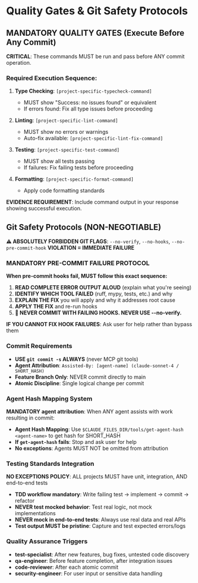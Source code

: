 # Quality Gates & Git Safety Protocols

## MANDATORY QUALITY GATES (Execute Before Any Commit)
**CRITICAL**: These commands MUST be run and pass before ANY commit operation.

### Required Execution Sequence:
1. **Type Checking**: `[project-specific-typecheck-command]`
   - MUST show "Success: no issues found" or equivalent
   - If errors found: Fix all type issues before proceeding

2. **Linting**: `[project-specific-lint-command]`
   - MUST show no errors or warnings
   - Auto-fix available: `[project-specific-lint-fix-command]`

3. **Testing**: `[project-specific-test-command]`
   - MUST show all tests passing
   - If failures: Fix failing tests before proceeding

4. **Formatting**: `[project-specific-format-command]`
   - Apply code formatting standards

**EVIDENCE REQUIREMENT**: Include command output in your response showing successful execution.

## Git Safety Protocols (NON-NEGOTIABLE)

**⚠️ ABSOLUTELY FORBIDDEN GIT FLAGS**: `--no-verify`, `--no-hooks`, `--no-pre-commit-hook`
**VIOLATION = IMMEDIATE FAILURE**

### MANDATORY PRE-COMMIT FAILURE PROTOCOL
**When pre-commit hooks fail, MUST follow this exact sequence:**

1. **READ COMPLETE ERROR OUTPUT ALOUD** (explain what you're seeing)
2. **IDENTIFY WHICH TOOL FAILED** (ruff, mypy, tests, etc.) and why  
3. **EXPLAIN THE FIX** you will apply and why it addresses root cause
4. **APPLY THE FIX** and re-run hooks
5. **🚨 NEVER COMMIT WITH FAILING HOOKS. NEVER USE --no-verify.**

**IF YOU CANNOT FIX HOOK FAILURES**: Ask user for help rather than bypass them

### Commit Requirements
- **USE `git commit -s` ALWAYS** (never MCP git tools)
- **Agent Attribution**: `Assisted-By: [agent-name] (claude-sonnet-4 / SHORT_HASH)`
- **Feature Branch Only**: NEVER commit directly to main
- **Atomic Discipline**: Single logical change per commit

### Agent Hash Mapping System
**MANDATORY agent attribution**: When ANY agent assists with work resulting in commit:
- **Agent Hash Mapping**: Use `$CLAUDE_FILES_DIR/tools/get-agent-hash <agent-name>` to get hash for SHORT_HASH
- **If `get-agent-hash` fails**: Stop and ask user for help
- **No exceptions**: Agents MUST NOT be omitted from attribution

### Testing Standards Integration
**NO EXCEPTIONS POLICY**: ALL projects MUST have unit, integration, AND end-to-end tests
- **TDD workflow mandatory**: Write failing test → implement → commit → refactor
- **NEVER test mocked behavior**: Test real logic, not mock implementations
- **NEVER mock in end-to-end tests**: Always use real data and real APIs
- **Test output MUST be pristine**: Capture and test expected errors/logs

### Quality Assurance Triggers
- **test-specialist**: After new features, bug fixes, untested code discovery
- **qa-engineer**: Before feature completion, after integration issues
- **code-reviewer**: After each atomic commit  
- **security-engineer**: For user input or sensitive data handling